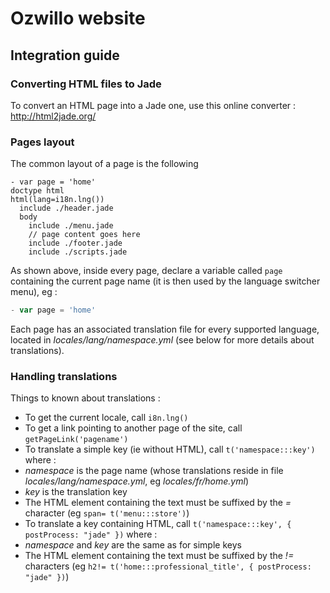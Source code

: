 # Ozwillo website

## Integration guide

### Converting HTML files to Jade

To convert an HTML page into a Jade one, use this online converter : http://html2jade.org/

### Pages layout

The common layout of a page is the following

```jade
- var page = 'home'
doctype html
html(lang=i18n.lng())
  include ./header.jade
  body
    include ./menu.jade
    // page content goes here
    include ./footer.jade
    include ./scripts.jade
```

As shown above, inside every page, declare a variable called `page` containing the current page name (it is then used by the language switcher menu), eg :
 
```javascript
- var page = 'home'
```

Each page has an associated translation file for every supported language, located in *locales/lang/namespace.yml* (see below for more details about translations).

### Handling translations

Things to known about translations :
* To get the current locale, call `i8n.lng()` 
* To get a link pointing to another page of the site, call `getPageLink('pagename')`
* To translate a simple key (ie without HTML), call `t('namespace:::key')` where :
 * *namespace* is the page name (whose translations reside in file *locales/lang/namespace.yml*, eg *locales/fr/home.yml*)
 * *key* is the translation key
 * The HTML element containing the text must be suffixed by the *=* character (eg `span= t('menu:::store')`)
* To translate a key containing HTML, call `t('namespace:::key', { postProcess: "jade" })` where :
 * *namespace* and *key* are the same as for simple keys
 * The HTML element containing the text must be suffixed by the *!=* characters (eg `h2!= t('home:::professional_title', { postProcess: "jade" })`)
